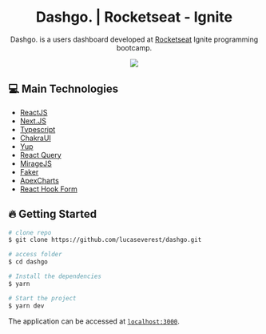 <h1 align="center"> Dashgo. | Rocketseat - Ignite </h1>

<p align="center"> Dashgo. is a users dashboard developed at <a href="https://www.rocketseat.com.br/">Rocketseat</a> Ignite programming bootcamp.</p>

<div align="center">
  <img src=".github/preview-dashgo.gif">
</div>

## 💻 Main Technologies

- [ReactJS](https://reactjs.org/)
- [Next.JS](https://nextjs.org/)
- [Typescript](https://www.typescriptlang.org/)
- [ChakraUI](https://chakra-ui.com/)
- [Yup](https://www.npmjs.com/package/yup)
- [React Query](https://react-query.tanstack.com/)
- [MirageJS](https://miragejs.com/)
- [Faker](https://fakerjs.dev/)
- [ApexCharts](https://apexcharts.com/)
- [React Hook Form](https://react-hook-form.com/)

## 🔥 Getting Started

```sh
# clone repo
$ git clone https://github.com/lucaseverest/dashgo.git

# access folder
$ cd dashgo

# Install the dependencies
$ yarn

# Start the project
$ yarn dev
```

The application can be accessed at [`localhost:3000`](http://localhost:3000).
